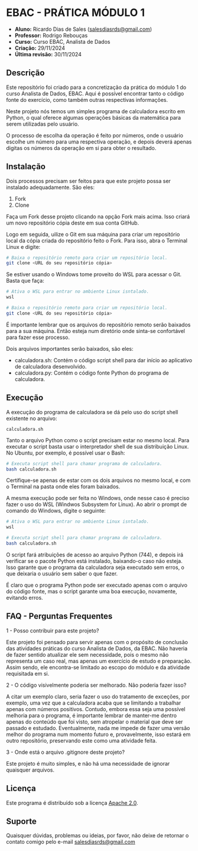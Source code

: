 # EBAC - PRÁTICA MÓDULO 1

 - **Aluno:** Ricardo Dias de Sales (salesdiasrds@gmail.com)
 - **Professor:** Rodrigo Rebouças
 - **Curso:** Curso EBAC, Analista de Dados
 - **Criação:** 29/11/2024
 - **Última revisão:** 30/11/2024


## Descrição

Este repositório foi criado para a concretização da prática do módulo 1 do curso Analista de Dados, EBAC. Aqui é possível encontrar tanto o código fonte do exercício, como também outras respectivas informações.

Neste projeto nós temos um simples programa de calculadora escrito em Python, o qual oferece algumas operações básicas da matemática para serem utilizadas pelo usuário. 

O processo de escolha da operação é feito por números, onde o usuário escolhe um número para uma respectiva operação, e depois deverá apenas digitas os números da operação em si para obter o resultado.

## Instalação

Dois processos precisam ser feitos para que este projeto possa ser instalado adequadamente. São eles:

 1. Fork
 2. Clone

Faça um Fork desse projeto clicando na opção Fork mais acima. Isso criará um novo repositório cópia deste em sua conta GitHub. 

Logo em seguida, uilize o Git em sua máquina para criar um repositório local da cópia criada do repositório feito o Fork. Para isso, abra o Terminal Linux e digite:

```bash
# Baixa o repositório remoto para criar um repositório local.
git clone <URL do seu repositório cópia>
```
Se estiver usando o Windows tome proveito do WSL para acessar o Git. Basta que faça:

```bash
# Ativa o WSL para entrar no ambiente Linux isntalado.
wsl

# Baixa o repositório remoto para criar um repositório local.
git clone <URL do seu repositório cópia>
```
É importante lembrar que os arquivos do repositório remoto serão baixados para a sua máquina. Então esteja num diretório onde sinta-se confortável para fazer esse processo.

Dois arquivos importantes serão baixados, são eles:

 - calculadora.sh: Contém o código script shell para dar início ao aplicativo de calculadora desenvolvido.
 - calculadora.py: Contém o código fonte Python do programa de calculadora.

## Execução

A execução do programa de calculadora se dá pelo uso do script shell existente no arquivo:

	calculadora.sh

Tanto o arquivo Python como o script precisam estar no mesmo local. Para executar o script basta usar o interpretador shell de sua distribuição Linux. No Ubuntu, por exemplo, é possível usar o Bash:

```bash
# Executa script shell para chamar programa de calculadora.
bash calculadora.sh
```

Certifique-se apenas de estar com os dois arquivos no mesmo local, e com o Terminal na pasta onde eles foram baixados.

A mesma execução pode ser feita no Windows, onde nesse caso é preciso fazer o uso do WSL (Windwos Subsystem for Linux). Ao abrir o prompt de comando do Windows, digite o seguinte:

```bash
# Ativa o WSL para entrar no ambiente Linux isntalado.
wsl

# Executa script shell para chamar programa de calculadora.
bash calculadora.sh
```

O script fará atribuições de acesso ao arquivo Python (744), e depois irá verificar se o pacote Python está instalado, baixando-o caso não esteja. Isso garante que o programa da calculadora seja executado sem erros, o que deixaria o usuário sem saber o que fazer.

É claro que o programa Python pode ser executado apenas com o arquivo do código fonte, mas o script garante uma boa execução, novamente, evitando erros.


## FAQ - Perguntas Frequentes

1 - Posso contribuir para este projeto?

Este projeto foi pensado para servir apenas com o propósito de conclusão das atividades práticas do curso Analista de Dados, da EBAC. Não haveria de fazer sentido atualizar ele sem necessidade, pois o mesmo não representa um caso real, mas apenas um exercício de estudo e preparação. Assim sendo, ele encontra-se limitado ao escopo do módulo e da atividade requisitada em si.

2 - O código visivelmente poderia ser melhorado. Não poderia fazer isso?

A citar um exemplo claro, seria fazer o uso do tratamento de exceções, por exemplo, uma vez que a calculadora acaba que se limitando a trabalhar apenas com números positivos. Contudo, embora essa seja uma possível melhoria para o programa, é importante lembrar de manter-me dentro apenas do conteúdo que foi visto, sem atropelar o material que deve ser passado e estudado. Eventualmente, nada me impede de fazer uma versão melhor do programa num momento futuro e, provavelmente, isso estará em outro repositório, preservando este como uma atividade feita.

3 - Onde está o arquivo .gitignore deste projeto?

Este projeto é muito simples, e não há uma necessidade de ignorar quaisquer arquivos.

## Licença

Este programa é distribuído sob a licença [Apache 2.0](https://www.apache.org/licenses/LICENSE-2.0).

## Suporte

Quaisquer dúvidas, problemas ou ideias, por favor, não deixe de retornar o contato comigo pelo e-mail salesdiasrds@gmail.com
